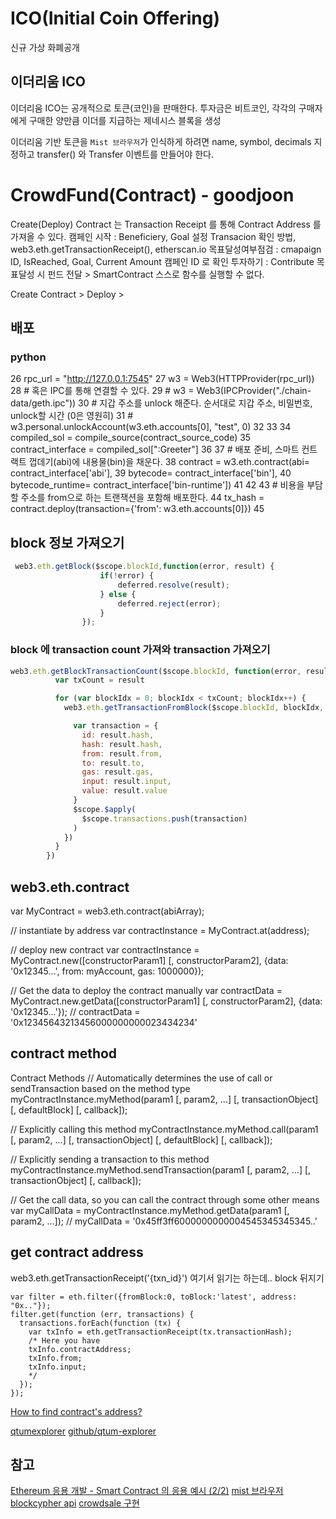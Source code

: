 
# ICO(Initial Coin Offering)
신규 가상 화폐공개

## 이더리움 ICO
이더리움 ICO는 공개적으로 토큰(코인)을 판매한다.
투자금은 비트코인, 각각의 구매자에게 구매한 양만큼 이더를 지급하는 제네시스 블록을 생성

이더리움 기반 토큰을 `Mist 브라우저`가 인식하게 하려면
name, symbol, decimals 지정하고 transfer() 와 Transfer 이벤트를 만들어야 한다.

# CrowdFund(Contract) - goodjoon
Create(Deploy)
Contract 는 Transaction Receipt 를 통해 Contract Address 를 가져올 수 있다.
캠페인 시작 : Beneficiery, Goal 설정
  Transacion 확인 방법, web3.eth.getTransactionReceipt(), etherscan.io
목표달성여부점검 : cmapaign ID, IsReached, Goal, Current Amount
  캠페인 ID 로 확인
투자하기 : Contribute
목표달성 시 펀드 전달 > SmartContract 스스로 함수를 실행할 수 없다.


Create Contract > Deploy >

## 배포
### python
26 rpc_url = "http://127.0.0.1:7545"
27 w3 = Web3(HTTPProvider(rpc_url))
28 # 혹은 IPC를 통해 연결할 수 있다.
29 # w3 = Web3(IPCProvider("./chain-data/geth.ipc"))
30 # 지갑 주소를 unlock 해준다. 순서대로 지갑 주소, 비밀번호, unlock할 시간 (0은 영원히)
31 # w3.personal.unlockAccount(w3.eth.accounts[0], "test", 0)
32
33
34 compiled_sol = compile_source(contract_source_code)
35 contract_interface = compiled_sol["<stdin>:Greeter"]
36
37 # 배포 준비, 스마트 컨트랙트 껍데기(abi)에 내용물(bin)을 채운다.
38 contract = w3.eth.contract(abi= contract_interface['abi'],
39                            bytecode= contract_interface['bin'],
40                            bytecode_runtime= contract_interface['bin-runtime'])
41
42
43 # 비용을 부담할 주소를 from으로 하는 트랜잭션을 포함해 배포한다.
44 tx_hash = contract.deploy(transaction={'from': w3.eth.accounts[0]})
 45

## block 정보 가져오기
```js
 web3.eth.getBlock($scope.blockId,function(error, result) {
                    if(!error) {
                        deferred.resolve(result);
                    } else {
                        deferred.reject(error);
                    }
                });
```
### block 에 transaction count 가져와 transaction 가져오기
```js
web3.eth.getBlockTransactionCount($scope.blockId, function(error, result){
          var txCount = result

          for (var blockIdx = 0; blockIdx < txCount; blockIdx++) {
            web3.eth.getTransactionFromBlock($scope.blockId, blockIdx, function(error, result) {

              var transaction = {
                id: result.hash,
                hash: result.hash,
                from: result.from,
                to: result.to,
                gas: result.gas,
                input: result.input,
                value: result.value
              }
              $scope.$apply(
                $scope.transactions.push(transaction)
              )
            })
          }
        })
```


## web3.eth.contract
var MyContract = web3.eth.contract(abiArray);

// instantiate by address
var contractInstance = MyContract.at(address);

// deploy new contract
var contractInstance = MyContract.new([constructorParam1] [, constructorParam2], {data: '0x12345...', from: myAccount, gas: 1000000});

// Get the data to deploy the contract manually
var contractData = MyContract.new.getData([constructorParam1] [, constructorParam2], {data: '0x12345...'});
// contractData = '0x12345643213456000000000023434234'

## contract method
Contract Methods
// Automatically determines the use of call or sendTransaction based on the method type
myContractInstance.myMethod(param1 [, param2, ...] [, transactionObject] [, defaultBlock] [, callback]);

// Explicitly calling this method
myContractInstance.myMethod.call(param1 [, param2, ...] [, transactionObject] [, defaultBlock] [, callback]);

// Explicitly sending a transaction to this method
myContractInstance.myMethod.sendTransaction(param1 [, param2, ...] [, transactionObject] [, callback]);

// Get the call data, so you can call the contract through some other means
var myCallData = myContractInstance.myMethod.getData(param1 [, param2, ...]);
// myCallData = '0x45ff3ff6000000000004545345345345..'

## get contract address
web3.eth.getTransactionReceipt('{txn_id}') 여기서 읽기는 하는데..
block 뒤지기
```
var filter = eth.filter({fromBlock:0, toBlock:'latest', address: "0x.."});
filter.get(function (err, transactions) {
  transactions.forEach(function (tx) {
    var txInfo = eth.getTransactionReceipt(tx.transactionHash);
    /* Here you have
    txInfo.contractAddress;
    txInfo.from;
    txInfo.input;
    */
  });
});
```
[How to find contract's address?](https://ethereum.stackexchange.com/questions/1871/how-to-find-contracts-address)


[qtumexplorer](https://qtumexplorer.io/contracts)
[github/qtum-explorer](https://github.com/qtumproject/qtum-explorer)

## 참고
[Ethereum 응용 개발 - Smart Contract 의 응용 예시 (2/2)](http://goodjoon.tistory.com/263)
[mist 브라우저](https://github.com/ethereum/mist)
[blockcypher api](https://www.blockcypher.com/dev/ethereum/#introduction)
[crowdsale 구현](https://ethereum.org/crowdsale)
